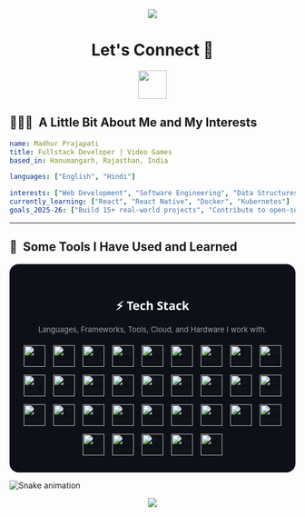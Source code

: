 <p align="center">
  <img src="https://capsule-render.vercel.app/api?type=waving&color=gradient&text=Hello , I'm Madhur!&height=100&section=header"/>
</p>

<h1 align="center">
  Let's Connect 💬
</h1>

<p align="center">
<a href="instagram.com/_m4dhur">
  <img height="50" src="https://user-images.githubusercontent.com/46517096/166974368-9798f39f-1f46-499c-b14e-81f0a3f83a06.png"/>
</a>
</p>



<h2> 👨🏻‍💻 &nbsp;A Little Bit About Me and My Interests</h2>

```yaml
name: Madhur Prajapati
title: Fullstack Developer | Video Games
based_in: Hanumangarh, Rajasthan, India

languages: ["English", "Hindi"]

interests: ["Web Development", "Software Engineering", "Data Structures", "Game Development", "UI/UX Design"]
currently_learning: ["React", "React Native", "Docker", "Kubernetes"]
goals_2025-26: ["Build 15+ real-world projects", "Contribute to open-source", "Master full-stack and DevOps integration"]
```
  
---  
  
<h2> 🚀 &nbsp;Some Tools I Have Used and Learned</h2>
<p align="left">
<div align="center" style="background:#0d1117; padding:30px 20px; border-radius:16px;">
  <h2 style="color:#fff; font-family:system-ui; margin-bottom:12px;">⚡ Tech Stack</h2>
  <p style="color:#9ca3af; font-size:13px; margin-bottom:20px;">Languages, Frameworks, Tools, Cloud, and Hardware I work with.</p>

  <div style="display:flex; flex-wrap:wrap; justify-content:center; gap:14px;">
    <img src="https://cdn.jsdelivr.net/gh/devicons/devicon/icons/c/c-original.svg" width="38" height="38" alt="C"/>
    <img src="https://cdn.jsdelivr.net/gh/devicons/devicon/icons/cplusplus/cplusplus-original.svg" width="38" height="38" alt="C++"/>
    <img src="https://cdn.jsdelivr.net/gh/devicons/devicon/icons/python/python-original.svg" width="38" height="38" alt="Python"/>
    <img src="https://cdn.jsdelivr.net/gh/devicons/devicon/icons/java/java-original.svg" width="38" height="38" alt="Java"/>
    <img src="https://cdn.jsdelivr.net/gh/devicons/devicon/icons/javascript/javascript-original.svg" width="38" height="38" alt="JavaScript"/>
    <img src="https://cdn.jsdelivr.net/gh/devicons/devicon/icons/typescript/typescript-original.svg" width="38" height="38" alt="TypeScript"/>
    <img src="https://cdn.jsdelivr.net/gh/devicons/devicon/icons/html5/html5-original.svg" width="38" height="38" alt="HTML5"/>
    <img src="https://cdn.jsdelivr.net/gh/devicons/devicon/icons/css3/css3-original.svg" width="38" height="38" alt="CSS3"/>
    <img src="https://cdn.jsdelivr.net/gh/devicons/devicon/icons/react/react-original.svg" width="38" height="38" alt="React"/>
    <img src="https://cdn.jsdelivr.net/gh/devicons/devicon/icons/nodejs/nodejs-original.svg" width="38" height="38" alt="Node.js"/>
    <img src="https://cdn.jsdelivr.net/gh/devicons/devicon/icons/express/express-original.svg" width="38" height="38" alt="Express"/>
    <img src="https://cdn.jsdelivr.net/gh/devicons/devicon/icons/bootstrap/bootstrap-original.svg" width="38" height="38" alt="Bootstrap"/>
    <img src="https://cdn.jsdelivr.net/gh/devicons/devicon/icons/tailwindcss/tailwindcss-original.svg" width="38" height="38" alt="TailwindCSS"/>
    <img src="https://cdn.jsdelivr.net/gh/devicons/devicon/icons/mysql/mysql-original.svg" width="38" height="38" alt="MySQL"/>
    <img src="https://cdn.jsdelivr.net/gh/devicons/devicon/icons/mongodb/mongodb-original.svg" width="38" height="38" alt="MongoDB"/>
    <img src="https://cdn.jsdelivr.net/gh/devicons/devicon/icons/oracle/oracle-original.svg" width="38" height="38" alt="Oracle"/>
    <img src="https://cdn.jsdelivr.net/gh/devicons/devicon/icons/amazonwebservices/amazonwebservices-original-wordmark.svg" width="38" height="38" alt="AWS"/>
    <img src="https://cdn.jsdelivr.net/gh/devicons/devicon/icons/docker/docker-original.svg" width="38" height="38" alt="Docker"/>
    <img src="https://cdn.jsdelivr.net/gh/devicons/devicon/icons/kubernetes/kubernetes-plain.svg" width="38" height="38" alt="Kubernetes"/>
    <img src="https://cdn.jsdelivr.net/gh/devicons/devicon/icons/nginx/nginx-original.svg" width="38" height="38" alt="NGINX"/>
    <img src="https://cdn.jsdelivr.net/gh/devicons/devicon/icons/git/git-original.svg" width="38" height="38" alt="Git"/>
    <img src="https://cdn.jsdelivr.net/gh/devicons/devicon/icons/github/github-original.svg" width="38" height="38" alt="GitHub"/>
    <img src="https://resources.jetbrains.com/storage/products/company/brand/logos/CLion_icon.svg" width="38" height="38" alt="CLion"/>
    <img src="https://resources.jetbrains.com/storage/products/company/brand/logos/PyCharm_icon.svg" width="38" height="38" alt="PyCharm"/>
    <img src="https://resources.jetbrains.com/storage/products/company/brand/logos/IntelliJ_IDEA_icon.svg" width="38" height="38" alt="IntelliJ"/>
    <img src="https://cdn.jsdelivr.net/gh/devicons/devicon/icons/vscode/vscode-original.svg" width="38" height="38" alt="VSCode"/>
    <img src="https://cdn.jsdelivr.net/gh/devicons/devicon/icons/postman/postman-original.svg" width="38" height="38" alt="Postman"/>
    <img src="https://cdn.jsdelivr.net/gh/devicons/devicon/icons/figma/figma-original.svg" width="38" height="38" alt="Figma"/>
    <img src="https://cdn.jsdelivr.net/gh/devicons/devicon/icons/canva/canva-original.svg" width="38" height="38" alt="Canva"/>
    <img src="https://cdn.jsdelivr.net/gh/devicons/devicon/icons/arduino/arduino-original.svg" width="38" height="38" alt="Arduino"/>
    <img src="https://upload.wikimedia.org/wikipedia/en/c/cb/Raspberry_Pi_Logo.svg" width="38" height="38" alt="Raspberry Pi"/>
    <img src="https://cdn.jsdelivr.net/gh/devicons/devicon/icons/fastapi/fastapi-original.svg" width="38" height="38" alt="FastAPI"/>
  </div>
</div>





</p>

![Snake animation](https://github.com/thepiyushmalhotra/thepiyushmalhotra/blob/output/github-contribution-grid-snake.svg)

<p align="center">
  <img src="https://capsule-render.vercel.app/api?type=waving&color=gradient&height=100&section=footer"/>
</p>
